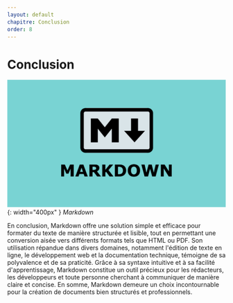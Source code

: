 ```yaml
---
layout: default
chapitre: Conclusion
order: 8
---
```


# Conclusion

![Conclusion](./images/markdown.png){: width="400px" }
*Markdown*

En conclusion, Markdown offre une solution simple et efficace pour formater du texte de manière structurée et lisible, tout en permettant une conversion aisée vers différents formats tels que HTML ou PDF. Son utilisation répandue dans divers domaines, notamment l'édition de texte en ligne, le développement web et la documentation technique, témoigne de sa polyvalence et de sa praticité. Grâce à sa syntaxe intuitive et à sa facilité d'apprentissage, Markdown constitue un outil précieux pour les rédacteurs, les développeurs et toute personne cherchant à communiquer de manière claire et concise. En somme, Markdown demeure un choix incontournable pour la création de documents bien structurés et professionnels.
